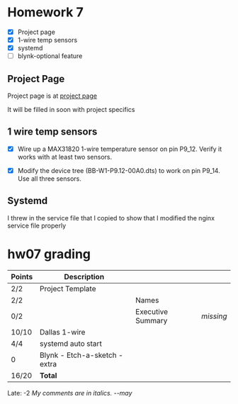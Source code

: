 # Homework 7

- [x] Project page
- [x] 1-wire temp sensors
- [x] systemd
- [ ] blynk-optional feature

## Project Page
Project page is at [project page](https://elinux.org/ECE434_Project_-_Image_Recognition_with_BeagleBone)

It will be filled in soon with project specifics

## 1 wire temp sensors
-[x] Wire up a MAX31820 1-wire temperature sensor on pin P9_12. Verify it works with at least two sensors.

-[x] Modify the device tree (BB-W1-P9.12-00A0.dts) to work on pin P9_14. Use all three sensors. 

## Systemd
I threw in the service file that I copied to show that I modified the nginx service file properly

# hw07 grading

| Points      | Description | | |
| ----------- | ----------- |-|-|
|  2/2  | Project Template | | 
|  2/2  | | Names | 
|  0/2  | | Executive Summary | *missing*
| 10/10 | Dallas 1-wire
|  4/4  | systemd auto start |
|  0    | Blynk - Etch-a-sketch - extra
| 16/20 | **Total**
Late: -2
*My comments are in italics. --may*
